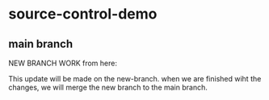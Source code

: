 # source-control-demo

## main branch


NEW BRANCH WORK from here:


This update will be made on the new-branch. when we are finished wiht the changes, we will merge the new branch to the main branch.

